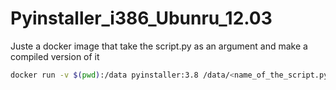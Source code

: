 # Pyinstaller_i386_Ubunru_12.03

Juste a docker image that take the script.py as an argument and make a compiled version of it

```Bash
docker run -v $(pwd):/data pyinstaller:3.8 /data/<name_of_the_script.py>
```
 
